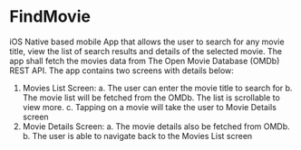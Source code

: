 # FindMovie

iOS Native based mobile App that allows the user to search for any movie title, view the list of search results and details of the selected movie. 
The app shall fetch the movies data from The Open Movie Database (OMDb) REST API. 
The app contains two screens with details below:
1. Movies List Screen:
  a. The user can enter the movie title to search for
  b. The movie list will be fetched from the OMDb. The list is scrollable to view more.
  c. Tapping on a movie will take the user to Movie Details screen
2. Movie Details Screen:
  a. The movie details also be fetched from OMDb. 
  b. The user is able to navigate back to the Movies List screen
